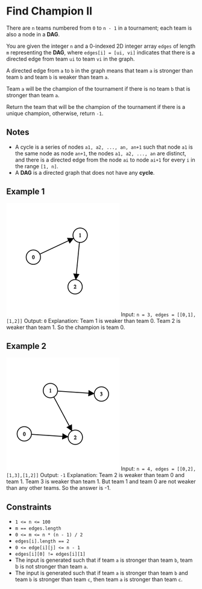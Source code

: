 # Find Champion II

There are `n` teams numbered from `0` to `n - 1` in a tournament; each team is also a node in a **DAG**.

You are given the integer `n` and a 0-indexed 2D integer array `edges` of length `m` representing the **DAG**, where `edges[i] = [ui, vi]` indicates that there is a directed edge from team `ui` to team `vi` in the graph.

A directed edge from `a` to `b` in the graph means that team `a` is stronger than team `b` and team `b` is weaker than team `a`.

Team `a` will be the champion of the tournament if there is no team `b` that is stronger than team `a`.

Return the team that will be the champion of the tournament if there is a unique champion, otherwise, return `-1`.

## Notes

- A cycle is a series of nodes `a1, a2, ..., an, an+1` such that node `a1` is the same node as node `an+1`, the nodes `a1, a2, ..., an` are distinct, and there is a directed edge from the node `ai` to node `ai+1` for every `i` in the range `[1, n]`.
- A **DAG** is a directed graph that does not have any **cycle**.

## Example 1

![alt text](graph-3.png)
Input: `n = 3, edges = [[0,1],[1,2]]`
Output: `0`
Explanation: Team 1 is weaker than team 0. Team 2 is weaker than team 1. So the champion is team 0.

## Example 2

![alt text](graph-4.png)
Input: `n = 4, edges = [[0,2],[1,3],[1,2]]`
Output: `-1`
Explanation: Team 2 is weaker than team 0 and team 1. Team 3 is weaker than team 1. But team 1 and team 0 are not weaker than any other teams. So the answer is -1.

## Constraints

- `1 <= n <= 100`
- `m == edges.length`
- `0 <= m <= n * (n - 1) / 2`
- `edges[i].length == 2`
- `0 <= edge[i][j] <= n - 1`
- `edges[i][0] != edges[i][1]`
- The input is generated such that if team `a` is stronger than team `b`, team b is not stronger than team `a`.
- The input is generated such that if team `a` is stronger than team `b` and team `b` is stronger than team `c`, then team `a` is stronger than team `c`.
